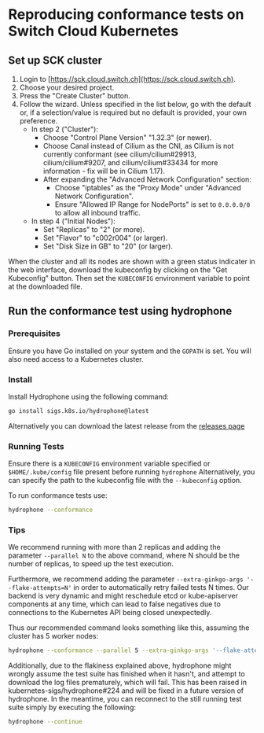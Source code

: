# Reproducing conformance tests on Switch Cloud Kubernetes

## Set up SCK cluster

1. Login to [https://sck.cloud.switch.ch](https://sck.cloud.switch.ch).
2. Choose your desired project.
3. Press the "Create Cluster" button.
4. Follow the wizard. Unless specified in the list below, go with the default or, if a selection/value is required but no default is provided, your own preference.
   - In step 2 ("Cluster"):
     - Choose "Control Plane Version" "1.32.3" (or newer).
     - Choose Canal instead of Cilium as the CNI, as Cilium is not currently conformant (see cilium/cilium#29913, cilium/cilium#9207, and cilium/cilium#33434 for more information - fix will be in Cilium 1.17).
     - After expanding the "Advanced Network Configuration" section:
       - Choose "iptables" as the "Proxy Mode" under "Advanced Network Configuration".
       - Ensure "Allowed IP Range for NodePorts" is set to `0.0.0.0/0` to allow all inbound traffic.
   - In step 4 ("Initial Nodes"):
     - Set "Replicas" to "2" (or more).
     - Set "Flavor" to "c002r004" (or larger).
     - Set "Disk Size in GB" to "20" (or larger).

When the cluster and all its nodes are shown with a green status indicater in the web interface, download the kubeconfig by clicking on the "Get Kubeconfig" button.
Then set the `KUBECONFIG` environment variable to point at the downloaded file.

## Run the conformance test using hydrophone

### Prerequisites

Ensure you have Go installed on your system and the `GOPATH` is set. You will also need access to a Kubernetes cluster.

### Install

Install Hydrophone using the following command:

```bash
go install sigs.k8s.io/hydrophone@latest
```

Alternatively you can download the latest release from the [releases page](https://github.com/kubernetes-sigs/hydrophone/releases)

### Running Tests

Ensure there is a `KUBECONFIG` environment variable specified or `$HOME/.kube/config` file present before running `hydrophone` Alternatively, you can specify the path to the kubeconfig file with the `--kubeconfig` option.

To run conformance tests use:

```bash
hydrophone --conformance
```

### Tips

We recommend running with more than 2 replicas and adding the parameter `--parallel N` to the above command, where N should be the number of replicas, to speed up the test execution.

Furthermore, we recommend adding the parameter `--extra-ginkgo-args '--flake-attempts=N'` in order to automatically retry failed tests N times. Our backend is very dynamic and might reschedule etcd or kube-apiserver components at any time, which can lead to false negatives due to connections to the Kubernetes API being closed unexpectedly.

Thus our recommended command looks something like this, assuming the cluster has 5 worker nodes:

```bash
hydrophone --conformance --parallel 5 --extra-ginkgo-args '--flake-attempts=3'
```

Additionally, due to the flakiness explained above, hydrophone might wrongly assume the test suite has finished when it hasn't, and attempt to download the log files prematurely, which will fail. This has been raised in kubernetes-sigs/hydrophone#224 and will be fixed in a future version of hydrophone. In the meantime, you can reconnect to the still running test suite simply by executing the following:

```bash
hydrophone --continue
```
